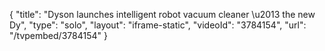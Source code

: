 {
    "title": "Dyson launches intelligent robot vacuum cleaner \u2013 the new Dy",
    "type": "solo",
    "layout": "iframe-static",
    "videoId": "3784154",
    "url": "\/tvpembed\/3784154"
}